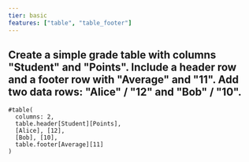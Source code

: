 ```yaml
---
tier: basic
features: ["table", "table_footer"]
---
```

Create a simple grade table with columns "Student" and "Points". Include a header row and a footer row with "Average" and "11". Add two data rows: "Alice" / "12" and "Bob" / "10".
---
```typst
#table(
  columns: 2,
  table.header[Student][Points],
  [Alice], [12],
  [Bob], [10],
  table.footer[Average][11]
)
```
